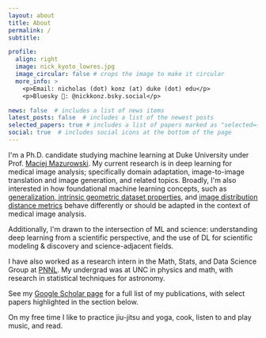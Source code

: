 ```yaml
---
layout: about
title: About
permalink: /
subtitle:

profile:
  align: right
  image: nick_kyoto_lowres.jpg
  image_circular: false # crops the image to make it circular
  more_info: >
    <p>Email: nicholas (dot) konz (at) duke (dot) edu</p>
    <p>Bluesky 🦋: @nickkonz.bsky.social</p>

news: false  # includes a list of news items
latest_posts: false  # includes a list of the newest posts
selected_papers: true # includes a list of papers marked as "selected={true}"
social: true  # includes social icons at the bottom of the page
---
```


I'm a Ph.D. candidate studying machine learning at Duke University under Prof. [Maciej Mazurowski](https://sites.duke.edu/mazurowski/). My current research is in deep learning for medical image analysis; specifically domain adaptation, image-to-image translation and image generation, and related topics. Broadly, I'm also interested in how foundational machine learning concepts, such as [generalization, intrinsic geometric dataset properties](https://arxiv.org/abs/2401.08865), and [image distribution distance metrics](https://arxiv.org/abs/2412.01496) behave differently or should be adapted in the context of medical image analysis.

Additionally, I'm drawn to the intersection of ML and science: understanding deep learning from a scientific perspective, and the use of DL for scientific modeling & discovery and science-adjacent fields.

I have also worked as a research intern in the Math, Stats, and Data Science Group at [PNNL](https://www.pnnl.gov/). My undergrad was at UNC in physics and math, with research in statistical techniques for astronomy.

See my [Google Scholar page](https://scholar.google.com/citations?hl=en&user=a9rXidMAAAAJ&view_op=list_works&sortby=pubdate) for a full list of my publications, with select papers highlighted in the section below.

On my free time I like to practice jiu-jitsu and yoga, cook, listen to and play music, and read.
